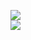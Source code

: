 [![](https://img.shields.io/badge/Made%20With-Github%20Spray-lightgrey.svg?style=for-the-badge&logo=github)](https://github.com/Annihil/github-spray#10041)  
[![](https://i.imgur.com/2DrTn0Z.gif)](https://github.com/Annihil/github-spray)